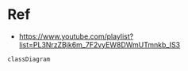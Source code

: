 # Ref
- https://www.youtube.com/playlist?list=PL3NrzZBjk6m_7F2vyEW8DWmUTmnkb_IS3

```mermaid
classDiagram

```
